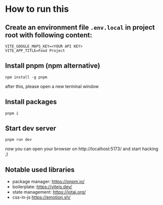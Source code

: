 # How to run this

## Create an environment file `.env.local` in project root with following content:

```env
VITE_GOOGLE_MAPS_KEY=<YOUR API KEY>
VITE_APP_TITLE=Food Project
```

## Install pnpm (npm alternative)

```shell
npm install -g pnpm
```

after this, please open a new terminal window

## Install packages

```shell
pnpm i
```

## Start dev server

```shell
pnpm run dev
```

now you can open your browser on http://localhost:5173/ and start hacking ;)

## Notable used libraries

- package manager: https://pnpm.io/
- boilerplate: https://vitejs.dev/
- state management: https://jotai.org/
- css-in-js https://emotion.sh/
